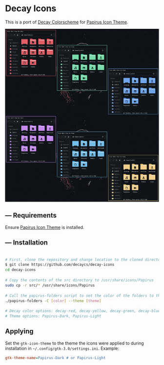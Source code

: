# Decay Icons

This is a port of [Decay Colorscheme](https://github.com/decaycs) for [Papirus Icon Theme](https://github.com/PapirusDevelopmentTeam/papirus-icon-theme).

![demonstration](./assets/main.png)

## — Requirements

Ensure [Papirus Icon Theme](https://github.com/PapirusDevelopmentTeam/papirus-icon-theme) is installed.

## — Installation

```sh

# First, clone the repository and change location to the cloned directory:
$ git clone https://github.com/decaycs/decay-icons
cd decay-icons

# Copy the contents of the src directory to /usr/share/icons/Papirus
sudo cp -r src/* /usr/share/icons/Papirus

# Call the papirus-folders script to set the color of the folders to the desired theme.
./papirus-folders -C [color] --theme [theme]

# Decay color options: decay-red, decay-yellow, decay-green, decay-blue, decay-purple, decay-cyan
# Theme options: Papirus-Dark, Papirus-Light
```

## Applying

Set the `gtk-icon-theme` to the theme the icons were applied to during installation in `~/.config/gtk-3.0/settings.ini`. Example:

```ini
gtk-theme-name=Papirus-Dark # or Papirus-Light
```